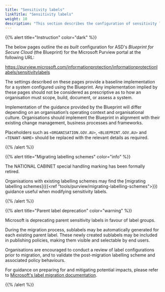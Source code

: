```yaml
---
title: "Sensitivity labels"
linkTitle: "Sensitivity labels"
weight: 10
description: "This section describes the configuration of sensitivity labels within Microsoft Purview associated with systems built according to guidance in ASD's Blueprint for Secure Cloud."
---
```


{{% alert title="Instruction" color="dark" %}}

The below pages outline the *as built* configuration for ASD's *Blueprint for Secure Cloud* (the Blueprint) for the Microsoft Purview portal at the following URL:

<https://purview.microsoft.com/informationprotection/informationprotectionlabels/sensitivitylabels>

The settings described on these pages provide a baseline implementation for a system configured using the Blueprint. Any implementation implied by these pages should not be considered as prescriptive as to how an organisation must scope, build, document, or assess a system.

Implementation of the guidance provided by the Blueprint will differ depending on an organisation’s operating context and organisational culture. Organisations should implement the Blueprint in alignment with their existing change management, business processes and frameworks.

Placeholders such as `<ORGANISATION.GOV.AU>`, `<BLUEPRINT.GOV.AU>` and `<TENANT-NAME>` should be replaced with the relevant details as required.

{{% /alert %}}

{{% alert title="Migrating labelling schemes" color="info" %}}

The NATIONAL CABINET special handling marking has been formally retired.

Organisations with existing labelling schemes may find the [migrating labelling schemes]({{<ref "tools/purview/migrating-labelling-schemes">}}) guidance useful when modifying sensitivity labels.

{{% /alert %}}

{{% alert title="Parent label deprecation" color="warning" %}}

Microsoft is deprecating parent sensitivity labels in favour of label groups.

During the migration process, sublabels may be automatically generated for each existing parent label. These newly created sublabels may be included in publishing policies, making them visible and selectable by end users.

Organisations are encouraged to conduct a review of label configurations prior to migration, and to validate the post-migration labelling scheme and associated policy behaviours.

For guidance on preparing for and mitigating potential impacts, please refer to [Microsoft's label migration documentation](https://learn.microsoft.com/en-au/purview/migrate-sensitivity-label-scheme).

{{% /alert %}}

